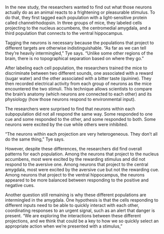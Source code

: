In the new study, the researchers wanted to find out what those neurons actually do as an animal reacts to a frightening or pleasurable stimulus. To do that, they first tagged each population with a light-sensitive protein called channelrhodopsin. In three groups of mice, they labeled cells projecting to the nucleus accumbens, the centromedial amygdala, and a third population that connects to the ventral hippocampus. 


Tagging the neurons is necessary because the populations that project to different targets are otherwise indistinguishable. “As far as we can tell they’re heavily intermingled,” Tye says. “Unlike some other regions of the brain, there is no topographical separation based on where they go.”

After labeling each cell population, the researchers trained the mice to discriminate between two different sounds, one associated with a reward (sugar water) and the other associated with a bitter taste (quinine). They then recorded electrical activity from each group of neurons as the mice encountered the two stimuli. This technique allows scientists to compare the brain’s anatomy (which neurons are connected to each other) and its physiology (how those neurons respond to environmental input).


The researchers were surprised to find that neurons within each subpopulation did not all respond the same way. Some responded to one cue and some responded to the other, and some responded to both. Some neurons were excited by the cue while others were inhibited.

“The neurons within each projection are very heterogeneous. They don’t all do the same thing,” Tye says.

However, despite these differences, the researchers did find overall patterns for each population. Among the neurons that project to the nucleus accumbens, most were excited by the rewarding stimulus and did not respond to the aversive one. Among neurons that project to the central amygdala, most were excited by the aversive cue but not the rewarding cue. Among neurons that project to the ventral hippocampus, the neurons appeared to be more balanced between responding to the positive and negative cues.


Another question still remaining is why these different populations are intermingled in the amygdala. One hypothesis is that the cells responding to different inputs need to be able to quickly interact with each other, coordinating responses to an urgent signal, such as an alert that danger is present. “We are exploring the interactions between these different projections, and we think that could be a key to how we so quickly select an appropriate action when we’re presented with a stimulus,”
